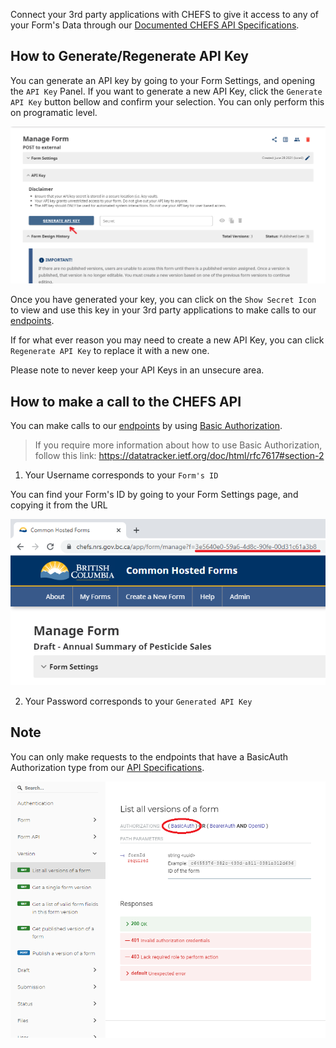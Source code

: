 Connect your 3rd party applications with CHEFS to give it access to any of your Form's Data through our [Documented CHEFS API Specifications](https://chefs.nrs.gov.bc.ca/app/api/v1/docs).

## How to Generate/Regenerate API Key

You can generate an API key by going to your Form Settings, and opening the `API Key` Panel. If you want to generate a new API Key, click the `Generate API Key` button bellow and confirm your selection. You can only perform this on programatic level.

![HTML Tag: div, CSS Class: alert alert-primary](images/generate_key.png)

Once you have generated your key, you can click on the `Show Secret Icon` to view and use this key in your 3rd party applications to make calls to our [endpoints](https://chefs.nrs.gov.bc.ca/app/api/v1/docs).

If for what ever reason you may need to create a new API Key, you can click `Regenerate API Key` to replace it with a new one.

Please note to never keep your API Keys in an unsecure area.

## How to make a call to the CHEFS API

You can make calls to our [endpoints](https://chefs.nrs.gov.bc.ca/app/api/v1/docs) by using [Basic Authorization](https://datatracker.ietf.org/doc/html/rfc7617#section-2). 

>If you require more information about how to use Basic Authorization, follow this link: https://datatracker.ietf.org/doc/html/rfc7617#section-2

1. Your Username corresponds to your `Form's ID`

You can find your Form's ID by going to your Form Settings page, and copying it from the URL

![HTML Tag: div, CSS Class: alert alert-primary](images/form_id_url.png)

2. Your Password corresponds to your `Generated API Key`

## Note

You can only make requests to the endpoints that have a BasicAuth Authorization type from our [API Specifications](https://chefs.nrs.gov.bc.ca/app/api/v1/docs).

![HTML Tag: div, CSS Class: alert alert-primary](images/api_spec_basic_auth.png)
